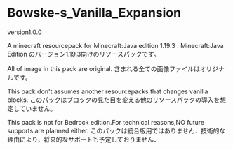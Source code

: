 # Bowske-s_Vanilla_Expansion

version1.0.0

A minecraft resourcepack for Minecraft:Java edition 1.19.3 .
Minecraft:Java Edition のバージョン1.19.3向けのリソースパックです。

All of image in this pack are original.
含まれる全ての画像ファイルはオリジナルです。

This pack don't assumes another resourcepacks that changes vanilla blocks.
このパックはブロックの見た目を変える他のリソースパックの導入を想定していません。

This pack is not for Bedrock edition.For technical reasons,NO future supports are planned either.
このパックは統合版用ではありません．技術的な理由により，将来的なサポートも予定しておりません．
